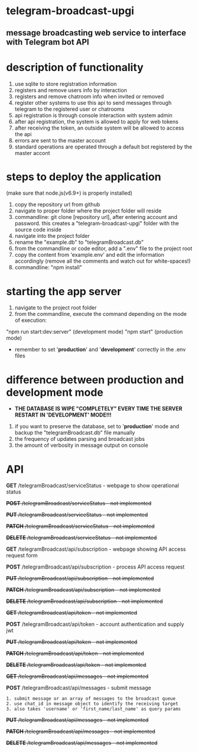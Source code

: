 # telegram-broadcast-upgi

## message broadcasting web service to interface with Telegram bot API

# description of functionality

1. use sqlite to store registration information
2. registers and remove users info by interaction
3. registers and remove chatroom info when invited or removed
4. register other systems to use this api to send messages through telegram to the registered user or chatrooms
5. api registration is through console interaction with system admin
6. after api registration, the system is allowed to apply for web tokens
7. after receiving the token, an outside system will be allowed to access the api
8. errors are sent to the master account
9. standard operations are operated through a default bot registered by the master accont

# steps to deploy the application

(make sure that node.js(v6.9+) is properly installed)
1. copy the repository url from github
2. navigate to proper folder where the project folder will reside
3. commandline: git clone [repository url], after entering account and password.  this creates a "telegram-broadcast-upgi" folder with the source code inside
4. navigate into the project folder
5. rename the "example.db" to "telegramBroadcast.db"
6. from the commandline or code editor, add a ".env" file to the project root
7. copy the content from 'example.env' and edit the information accordingly (remove all the comments and watch out for white-spaces!)
8. commandline: "npm install"

# starting the app server

1. navigate to the project root folder
2. from the commandline, execute the command depending on the mode of execution:

"npm run start:dev:server" (development mode)
"npm start" (production mode)

* remember to set '**production**' and '**development**' correctly in the .env files

# difference between production and development mode

* **THE DATABASE IS WIPE "COMPLETELY" EVERY TIME THE SERVER RESTART IN 'DEVELOPMENT' MODE!!!**
1. if you want to preserve the database, set to '**production**' mode and backup the "telegramBroadcast.db" file manually
2. the frequency of updates parsing and broadcast jobs
3. the amount of verbosity in message output on console

# API

**GET** /telegramBroadcast/serviceStatus - webpage to show operational status

~~**POST** /telegramBroadcast/serviceStatus - not implemented~~

~~**PUT** /telegramBroadcast/serviceStatus - not implemented~~

~~**PATCH** /telegramBroadcast/serviceStatus - not implemented~~

~~**DELETE** /telegramBroadcast/serviceStatus - not implemented~~


**GET** /telegramBroadcast/api/subscription - webpage showing API access request form

**POST** /telegramBroadcast/api/subscription - process API access request

~~**PUT** /telegramBroadcast/api/subscription - not implemented~~

~~**PATCH** /telegramBroadcast/api/subscription - not implemented~~

~~**DELETE** /telegramBroadcast/api/subscription - not implemented~~


~~**GET** /telegramBroadcast/api/token - not implemented~~

**POST** /telegramBroadcast/api/token - account authentication and supply jwt

~~**PUT** /telegramBroadcast/api/token - not implemented~~

~~**PATCH** /telegramBroadcast/api/token - not implemented~~

~~**DELETE** /telegramBroadcast/api/token - not implemented~~


~~**GET** /telegramBroadcast/api/messages - not implemented~~

**POST** /telegramBroadcast/api/messages - submit message

    1. submit message or an array of messages to the broadcast queue
    2. use chat_id in message object to identify the receiving target
    3. also takes 'username' or 'first_name/last_name' as query params

~~**PUT** /telegramBroadcast/api/messages - not implemented~~

~~**PATCH** /telegramBroadcast/api/messages - not implemented~~

~~**DELETE** /telegramBroadcast/api/messages - not implemented~~
